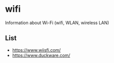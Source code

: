# wifi
Information about Wi-Fi (wifi, WLAN, wireless LAN)

## List
- https://www.wiisfi.com/
- https://www.duckware.com/
